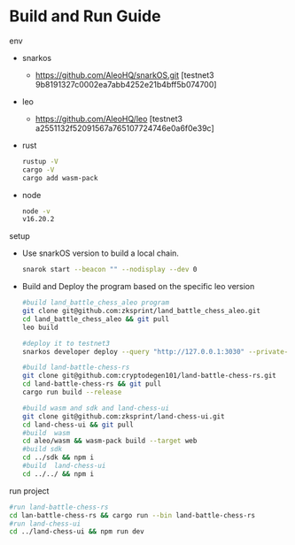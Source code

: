 # Build and Run Guide

env

- snarkos 

  - https://github.com/AleoHQ/snarkOS.git [testnet3 9b8191327c0002ea7abb4252e21b4bff5b074700]

- leo

  - https://github.com/AleoHQ/leo [testnet3 a2551132f52091567a765107724746e0a6f0e39c]

- rust 

  ```bash
  rustup -V
  cargo -V
  cargo add wasm-pack
  ```

- node

  ```bash
  node -v
  v16.20.2
  ```

  

 setup

- Use  snarkOS version to build a local chain.

  ```bash
  snarok start --beacon "" --nodisplay --dev 0
  ```

- Build and Deploy the program based on the specific leo version

  ```bash
  #build land_battle_chess_aleo program
  git clone git@github.com:zksprint/land_battle_chess_aleo.git
  cd land_battle_chess_aleo && git pull 
  leo build
  
  #deploy it to testnet3
  snarkos developer deploy --query "http://127.0.0.1:3030" --private-key APrivateKey1zkp8CZNn3yeCseEtxuVPbDCwSyhGW6yZKUYKfgXmcpoGPWH --path ./build --broadcast "http://127.0.0.1:3030/testnet3/transaction/broadcast" --fee 1 --record  "{  owner: aleo1rhgdu77hgyqd3xjj8ucu3jj9r2krwz6mnzyd80gncr5fxcwlh5rsvzp9px.private,  microcredits: 93750000000000u64.private,  _nonce: 6886137302873465030715311586140142512237913705723767478581818713532726333104group.public}" land_battle_chess_v2.aleo
  
  #build land-battle-chess-rs
  git clone git@github.com:cryptodegen101/land-battle-chess-rs.git
  cd land-battle-chess-rs && git pull 
  cargo run build --release
  
  #build wasm and sdk and land-chess-ui
  git clone git@github.com:zksprint/land-chess-ui.git
  cd land-chess-ui && git pull
  #build  wasm
  cd aleo/wasm && wasm-pack build --target web
  #build sdk
  cd ../sdk && npm i
  #build  land-chess-ui
  cd ../../ && npm i 
  
  ```
  

run project

```bash
#run land-battle-chess-rs
cd lan-battle-chess-rs && cargo run --bin land-battle-chess-rs
#run land-chess-ui
cd ../land-chess-ui && npm run dev
```



